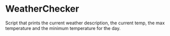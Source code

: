 # WeatherChecker
Script that prints the current weather description, the current temp, the max
temperature and the minimum temperature for the day.
